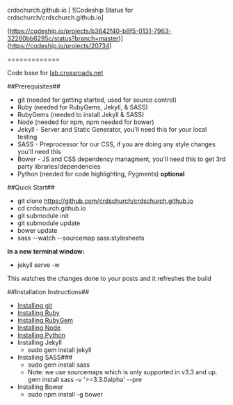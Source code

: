 crdschurch.github.io [ ![Codeship Status for crdschurch/crdschurch.github.io]

(https://codeship.io/projects/b3642f40-b8f5-0131-7963-32260bb6295c/status?branch=master)](https://codeship.io/projects/20734)

=============

Code base for [lab.crossroads.net](http://lab.crossroads.net)

##Prerequisites##
- git (needed for getting started, used for source control)
- Ruby (needed for RubyGems, Jekyll, & SASS)
- RubyGems (needed to install Jekyll & SASS)
- Node (needed for npm, npm needed for bower)
- Jekyll - Server and Static Generator, you'll need this for your local testing
- SASS - Preprocessor for our CSS, if you are doing any style changes you'll need this
- Bower - JS and CSS dependency managment, you'll need this to get 3rd party libraries/dependencies
- Python (needed for code highlighting, Pygments) **optional**

##Quick Start##
- git clone https://github.com/crdschurch/crdschurch.github.io
- cd crdschurch.github.io
- git submodule init
- git submodule update
- bower update
- sass --watch --sourcemap sass:stylesheets

**In a new terminal window:**
- jekyll serve -w

This watches the changes done to your posts and it refreshes the build

##Installation Instructions##
- [Installing git](http://git-scm.com/downloads)
- [Installing Ruby](https://www.ruby-lang.org/en/downloads/)
- [Installing RubyGem](http://rubygems.org/pages/download)
- [Installing Node](http://nodejs.org/)
- [Installing Python](http://www.python.org/getit/)
- Installing Jekyll
  - sudo gem install jekyll
- Installing SASS###
  - sudo gem install sass
  - Note: we use sourcemaps which is only supported in v3.3 and up. gem install sass -v '>=3.3.0alpha' --pre
- Installing Bower
  - sudo npm install -g bower
